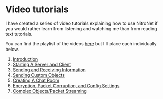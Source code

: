 Video tutorials
=================
I have created a series of video tutorials explaining how to use NitroNet if you would rather learn from listening and watching me than from reading text tutorials.

You can find the playlist of the videos [here](https://www.youtube.com/playlist?list=PLGe6xqcK3kWHvy1IRAIbe2UaN5stGoBNG) but I'll place each individually below.

1. [Introduction](https://www.youtube.com/watch?v=Zzy1wOmmN2g&index=5&list=PLGe6xqcK3kWHvy1IRAIbe2UaN5stGoBNG)
2. [Starting A Server and Client](https://www.youtube.com/watch?v=gn4T-VbE2VA&index=4&list=PLGe6xqcK3kWHvy1IRAIbe2UaN5stGoBNG)
3. [Sending and Receiving Information ](https://www.youtube.com/watch?v=DtyyyzYOv7o&index=3&list=PLGe6xqcK3kWHvy1IRAIbe2UaN5stGoBNG)
4. [Sending Custom Objects ](https://www.youtube.com/watch?v=dS4gPb9yAFI&index=2&list=PLGe6xqcK3kWHvy1IRAIbe2UaN5stGoBNG)
5. [Creating A Chat Room](https://www.youtube.com/watch?v=RXN9b4ib5fc&index=1&list=PLGe6xqcK3kWHvy1IRAIbe2UaN5stGoBNG)
6. [Encryption, Packet Corruption, and Config Settings ](https://www.youtube.com/watch?v=XaPZ-r1rIW8&index=6&list=PLGe6xqcK3kWHvy1IRAIbe2UaN5stGoBNG)
7. [Complex Objects/Packet Streaming ](https://www.youtube.com/watch?v=zGBE2OOnIlQ&list=PLGe6xqcK3kWHvy1IRAIbe2UaN5stGoBNG&index=7)
